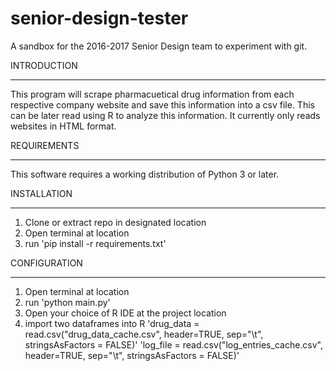 # senior-design-tester
A sandbox for the 2016-2017 Senior Design team to experiment with git. 

INTRODUCTION
************

This program will scrape pharmacuetical drug information from each respective company website and save this information into a csv file. This can be later read using R to analyze this information. It currently only reads websites in HTML format.


REQUIREMENTS
************

This software requires a working distribution of Python 3 or later.


INSTALLATION
************

1. Clone or extract repo in designated location
2. Open terminal at location
3. run 'pip install -r requirements.txt'


CONFIGURATION
*************

1. Open terminal at location
2. run 'python main.py'
3. Open your choice of R IDE at the project location
4. import two dataframes into R
	'drug_data = read.csv("drug_data_cache.csv", header=TRUE, sep="\t", stringsAsFactors = FALSE)'
	'log_file = read.csv("log_entries_cache.csv", header=TRUE, sep="\t", stringsAsFactors = FALSE)'
